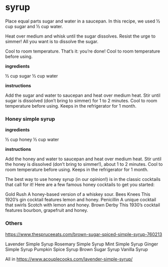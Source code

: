 # syrup

Place equal parts sugar and water in a saucepan. In this recipe, we used ½ cup
sugar and ½ cup water.

Heat over medium and whisk until the sugar dissolves. Resist the urge to
simmer! All you want is to dissolve the sugar.

Cool to room temperature. That’s it: you’re done! Cool to room temperature
before using.

**ingredients**

½ cup sugar
½ cup water

**instructions**

Add the sugar and water to saucepan and heat over medium heat.
Stir until sugar is dissolved (don’t bring to simmer) for 1 to 2 minutes. Cool to room temperature before using. Keeps in the refrigerator for 1 month.


### Honey simple syrup

**ingredients**

½ cup honey
½ cup water


**instructions**

Add the honey and water to saucepan and heat over medium heat.
Stir until the honey is dissolved (don’t bring to simmer!), about 1 to 2 minutes. Cool to room temperature before using. Keeps in the refrigerator for 1 month.

The best way to use honey syrup (in our opinion!) is in the classic cocktails that call for it! Here are a few famous honey cocktails to get you started:

Gold Rush A honey-based version of a whiskey sour.
Bees Knees This 1920’s gin cocktail features lemon and honey.
Penicillin A unique cocktail that swirls Scotch with lemon and honey.
Brown Derby This 1930’s cocktail features bourbon, grapefruit and honey.


### Others

https://www.thespruceeats.com/brown-sugar-spiced-simple-syrup-760213

Lavender Simple Syrup
Rosemary Simple Syrup
Mint Simple Syrup
Ginger Simple Syrup
Pumpkin Spice Syrup
Brown Sugar Syrup
Vanilla Syrup

All in https://www.acouplecooks.com/lavender-simple-syrup/
